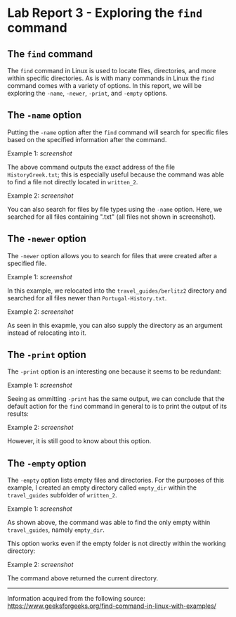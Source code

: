 # Lab Report 3 - Exploring the `find` command

## The `find` command
The `find` command in Linux is used to locate files, directories, and more within specific directories. As is with many commands in Linux the `find` command
comes with a variety of options. In this report, we will be exploring the `-name`, `-newer`, `-print`, and `-empty` options.

## The `-name` option
Putting the `-name` option after the `find` command will search for specific files based on the specified information after the command.

Example 1:
*screenshot*

The above command outputs the exact address of the file `HistoryGreek.txt`; this is especially useful because the command was able to find a file not directly located in `written_2`.

Example 2:
*screenshot*

You can also search for files by file types using the `-name` option. Here, we searched for all files containing ".txt" (all files not shown in screenshot).

## The `-newer` option
The `-newer` option allows you to search for files that were created after a specified file.

Example 1:
*screenshot*

In this example, we relocated into the `travel_guides/berlitz2` directory and searched for all files newer than `Portugal-History.txt`.

Example 2:
*screenshot*

As seen in this exapmle, you can also supply the directory as an argument instead of relocating into it.

## The `-print` option
The `-print` option is an interesting one because it seems to be redundant:

Example 1:
*screenshot*

Seeing as ommitting `-print` has the same output, we can conclude that the default action for the `find` command in general to is to print the output of its results:

Example 2:
*screenshot*

However, it is still good to know about this option.

## The `-empty` option
The `-empty` option lists empty files and directories. For the purposes of this example, I created an empty directory called `empty_dir` within the `travel_guides` subfolder of `written_2`.

Example 1:
*screenshot*

As shown above, the command was able to find the only empty within `travel_guides`, namely `empty_dir`.

This option works even if the empty folder is not directly within the working directory:

Example 2:
*screenshot*

The command above returned the current directory.

____________________________________________________________________________________________________________________________________________________________
Information acquired from the following source: https://www.geeksforgeeks.org/find-command-in-linux-with-examples/
